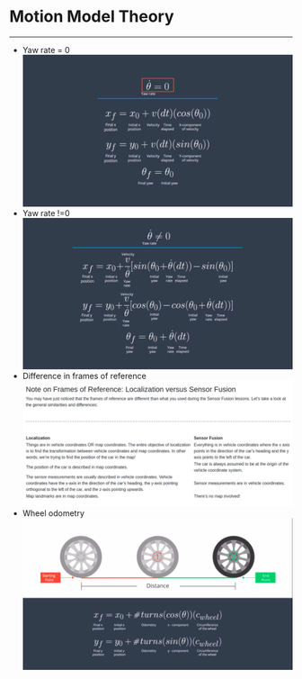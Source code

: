 # Motion Model Theory

---

- Yaw rate = 0
![](Screenshots/1.png)
- Yaw rate !=0
![](Screenshots/2.png)
- Difference in frames of reference
![](Screenshots/3.png)
- Wheel odometry
![](Screenshots/4.png)
